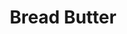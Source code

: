 --- 
title: "Bread Butter"
publishdate: "2019-8-10T16:48:46+02:00"
src: "https://365manga.net/manga/bread-butter"
image: "https://data.365manga.net/images/thumbnails/6616-bread-butter.jpg"
description: "Life isn't going too well for Yuzuki. She's a 34-years-old and without a boyfriend. The elementary school she works at is close to firing her, and to top it off she doesn't know what to do with her life at all. But even when she quits her job and tries to have an arranged marriage things don't work out. Only the bread she eats at the small stationery store around…"
---